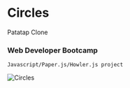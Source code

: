 # Circles
Patatap Clone
<h3>Web Developer Bootcamp</h3>

    Javascript/Paper.js/Howler.js project

![Circles](https://alanv73.github.io/img/circles.png)

